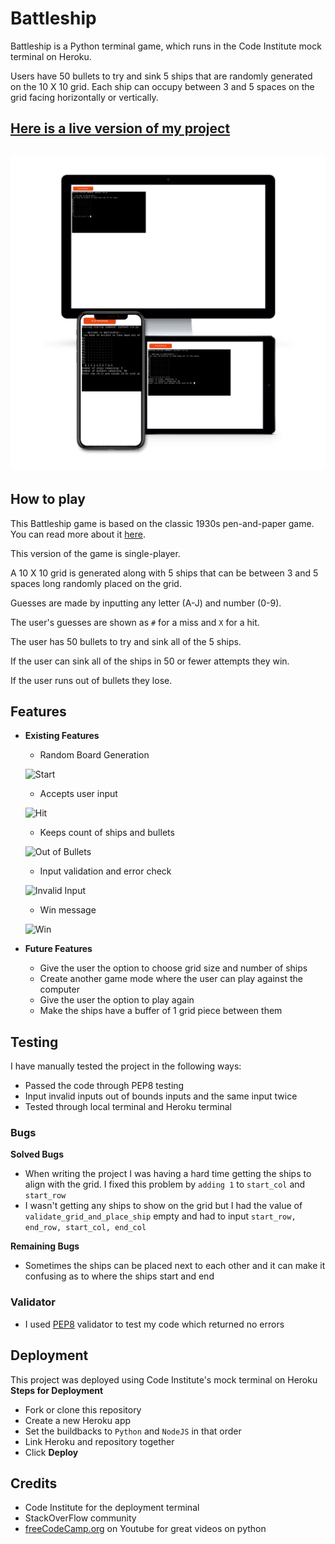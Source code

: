 # Battleship
Battleship is a Python terminal game, which runs in the Code Institute mock terminal on Heroku.

Users have 50 bullets to try and sink 5 ships that are randomly generated on the 10 X 10 grid. Each ship can occupy between 3 and 5 spaces on the grid facing horizontally or vertically.

## [Here is a live version of my project](https://pp-3-python.herokuapp.com/)
![Responsive Mockup](media/images/MockUp.png)
---
## How to play
This Battleship game is based on the classic 1930s pen-and-paper game. You can read more about it [here](https://en.wikipedia.org/wiki/Battleship_(game)).

This version of the game is single-player. 

A 10 X 10 grid is generated along with 5 ships that can be between 3 and 5 spaces long randomly placed on the grid.

Guesses are made by inputting any letter (A-J) and number (0-9). 

The user's guesses are shown as `#` for a miss and `X` for a hit.

The user has 50 bullets to try and sink all of the 5 ships. 

If the user can sink all of the ships in 50 or fewer attempts they win.

If the user runs out of bullets they lose.

## Features
- __Existing Features__
  - Random Board Generation

  ![Start](media/images/Start.png)
  - Accepts user input

  ![Hit](media/images/ShipHit.png)
  - Keeps count of ships and bullets

  ![Out of Bullets](media/images/OutofBullets.png)
  - Input validation and error check

  ![Invalid Input](media/images/Incorrect.png)
  - Win message

  ![Win](media/images/Win.png)
- __Future Features__
  - Give the user the option to choose grid size and number of ships
  - Create another game mode where the user can play against the computer
  - Give the user the option to play again 
  - Make the ships have a buffer of 1 grid piece between them

## Testing
I have manually tested the project in the following ways:
  - Passed the code through PEP8 testing 
  - Input invalid inputs out of bounds inputs and the same input twice
  - Tested through local terminal and Heroku terminal

  ### Bugs
__Solved Bugs__
  - When writing the project I was having a hard time getting the ships to align with the grid. I fixed this problem by `adding 1` to `start_col` and `start_row`
  - I wasn't getting any ships to show on the grid but I had the value of `validate_grid_and_place_ship` empty and had to input `start_row, end_row, start_col, end_col`

__Remaining Bugs__
  - Sometimes the ships can be placed next to each other and it can make it confusing as to where the ships start and end

  ### Validator
  - I used [PEP8](http://pep8online.com/) validator to test my code which returned no errors

  ## Deployment
  This project was deployed using Code Institute's mock terminal on Heroku
__Steps for Deployment__
  - Fork or clone this repository
  - Create a new Heroku app
  - Set the buildbacks to `Python` and `NodeJS` in that order
  - Link Heroku and repository together
  - Click **Deploy**

  ## Credits
  - Code Institute for the deployment terminal 
  - StackOverFlow community 
  - [freeCodeCamp.org](https://www.youtube.com/c/Freecodecamp/playlists) on Youtube for great videos on python 